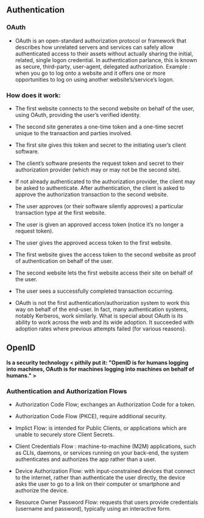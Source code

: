 
## Authentication

### OAuth
- OAuth is an open-standard authorization protocol or framework that describes how unrelated servers and services can safely allow authenticated access to their assets without actually sharing the initial, related, single logon credential. In authentication parlance, this is known as secure, third-party, user-agent, delegated authorization. Example : when you go to log onto a website and it offers one or more opportunities to log on using another website’s/service’s logon.

### How does it work:
- The first website connects to the second website on behalf of the user, using OAuth, providing the user’s verified identity.
- The second site generates a one-time token and a one-time secret unique to the transaction and parties involved.
- The first site gives this token and secret to the initiating user’s client software.
- The client’s software presents the request token and secret to their authorization provider (which may or may not be the second site).
- If not already authenticated to the authorization provider, the client may be asked to authenticate. After authentication, the client is asked to approve the authorization transaction to the second website.
- The user approves (or their software silently approves) a particular transaction type at the first website.

- The user is given an approved access token (notice it’s no longer a request token).

- The user gives the approved access token to the first website.

- The first website gives the access token to the second website as proof of authentication on behalf of the user.

- The second website lets the first website access their site on behalf of the user.

- The user sees a successfully completed transaction occurring.

- OAuth is not the first authentication/authorization system to work this way on behalf of the end-user. In fact, many authentication systems, notably Kerberos, work similarly. What is special about OAuth is its ability to work across the web and its wide adoption. It succeeded with adoption rates where previous attempts failed (for various reasons).

## OpenID
**Is a security technology < pithily put it: "OpenID is for humans logging into machines, OAuth is for machines logging into machines on behalf of humans." >**

### Authentication and Authorization Flows

- Authorization Code Flow; exchanges an Authorization Code for a token.

- Authorization Code Flow (PKCE), require additional security.

- Implict Flow: is intended for Public Clients, or applications which are unable to securely store Client Secrets.

- Client Credentials Flow : machine-to-machine (M2M) applications, such as CLIs, daemons, or services running on your back-end, the system authenticates and authorizes the app rather than a user.

- Device Authorization Flow: with input-constrained devices that connect to the internet, rather than authenticate the user directly, the device asks the user to go to a link on their computer or smartphone and authorize the device.

- Resource Owner Password Flow: requests that users provide credentials (username and password), typically using an interactive form.


